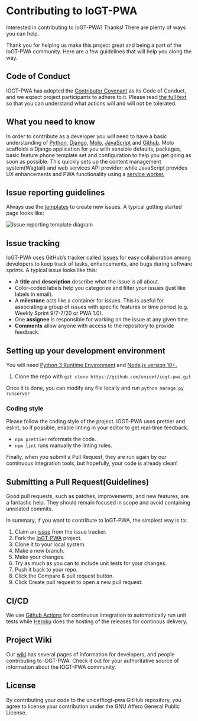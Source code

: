 # Contributing to IoGT-PWA

Interested in contributing to IoGT-PWA? Thanks! There are plenty of ways you can help.

Thank you for helping us make this project great and being a part of the IoGT-PWA community. Here are a few guidelines that will help you along the way.

## Code of Conduct

IOGT-PWA has adopted the [Contributor Covenant](https://www.contributor-covenant.org/) as its Code of Conduct, and we expect project participants to adhere to it.
Please read [the full text](/CODE_OF_CONDUCT.md) so that you can understand what actions will and will not be tolerated.

## What you need to know

In order to contribute as a developer you will need to have a basic understanding of [Python](https://docs.python.org/3/), [Django](https://docs.djangoproject.com/en/3.0/), [Molo](https://molo.readthedocs.io/getting-started.html), [JavaScript](https://www.javascript.com/resources) and [Github](https://help.github.com/en/github). Molo scaffolds a Django application for you with sensible defaults, packages, basic feature phone template set and configuration to help you get going as soon as possible. This quickly sets up the content management system(Wagtail) and web services API provider; while JavaScript provides UX enhancements and PWA functionality using a [service worker.](https://developers.google.com/web/fundamentals/primers/service-workers)

## Issue reporting guidelines
Always use the [templates](https://github.com/unicef/iogt-pwa/issues/new/choose) to create new issues. A typical getting started page looks like:


![Issue reporting template diagram](https://raw.githubusercontent.com/unicef/iogt-pwa/master/docs/new-issue-template.png)

## Issue tracking

IoGT-PWA uses GitHub’s tracker called [Issues](https://github.com/unicef/iogt-pwa/issues) for easy collaboration among developers to keep track of tasks, enhancements, and bugs during software sprints. A typical issue looks like this:
* A **title** and **description** describe what the issue is all about.
* Color-coded labels help you categorize and filter your issues (just like labels in email).
* A **milestone** acts like a container for issues. This is useful for associating a group of issues with specific features or time period (e.g. Weekly Sprint 9/7-7/20 or PWA 1.0). 
* One **assignee** is responsible for working on the issue at any given time.
* **Comments** allow anyone with access to the repository to provide feedback.

## Setting up your development environment
You will need [Python 3 Runtime Environment](https://www.python.org/downloads/) and [Node.js version 10+.](https://nodejs.org/en/download/releases/)

1. Clone the repo with `git clone https://github.com/unicef/iogt-pwa.git`

Once it is done, you can modify any file locally and run `python manage.py runserver`

### Coding style

Please follow the coding style of the project. IOGT-PWA uses prettier and eslint, so if possible, enable linting in your editor to get real-time feedback.

- `npm prettier` reformats the code.
- `npm lint` runs manually the linting rules.

Finally, when you submit a Pull Request, they are run again by our continuous integration tools, but hopefully, your code is already clean!

## Submitting a Pull Request(Guidelines)

Good pull requests, such as patches, improvements, and new features, are a fantastic help. They should remain focused in scope and avoid containing unrelated commits.

In summary, if you want to contribute to IoGT-PWA, the simplest way is to:
1. Claim an [issue](https://github.com/unicef/iogt-pwa/issues) from the issue tracker.
2. Fork the [IoGT-PWA](https://github.com/unicef/iogt-pwa) project.
3. Clone it to your local system.
4. Make a new branch.
5. Make your changes.
6. Try as much as you can to include unit tests for your changes. 
7. Push it back to your repo.
8. Click the Compare & pull request button.
9. Click Create pull request to open a new pull request.



## CI/CD
We use [Github Actions](https://github.com/features/actions) for continuous integration to automatically run unit tests while [Heroku](https://www.heroku.com/) does the hosting of the releases for continous delivery.

## Project Wiki
Our [wiki](https://github.com/unicef/iogt-pwa/wiki) has several pages of information for developers, and people contributing to IOGT-PWA. Check it out for your authoritative source of information about the IOGT-PWA community.

## License

By contributing your code to the unicef/iogt-pwa GitHub repository, you agree to license your contribution under the GNU Affero General Public License.



